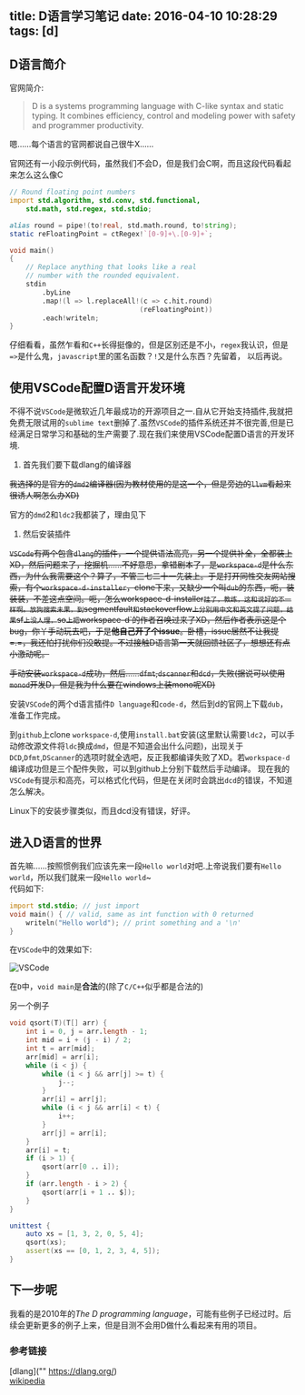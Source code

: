 title: D语言学习笔记
date: 2016-04-10 10:28:29
tags: [d]
---
## D语言简介
官网简介:<!--more-->
> D is a systems programming language with C-like syntax and static typing. It combines efficiency, control and modeling power with safety and programmer productivity.

 嗯……每个语言的官网都说自己很牛X……
 
 官网还有一小段示例代码，虽然我们不会D，但是我们会C啊，而且这段代码看起来怎么这么像C
```D
// Round floating point numbers
import std.algorithm, std.conv, std.functional,
    std.math, std.regex, std.stdio;

alias round = pipe!(to!real, std.math.round, to!string);
static reFloatingPoint = ctRegex!`[0-9]+\.[0-9]+`;

void main()
{
    // Replace anything that looks like a real
    // number with the rounded equivalent.
    stdin
        .byLine
        .map!(l => l.replaceAll!(c => c.hit.round)
                                (reFloatingPoint))
        .each!writeln;
}
```

仔细看看，虽然乍看和`C++`长得挺像的，但是区别还是不小，`regex`我认识，但是`=>`是什么鬼，`javascript`里的匿名函数？`!`又是什么东西？先留着， 以后再说。

## 使用VSCode配置D语言开发环境

 不得不说`VSCode`是微软近几年最成功的开源项目之一.自从它开始支持插件,我就把免费无限试用的`sublime text`删掉了.虽然`VSCode`的插件系统还并不很完善,但是已经满足日常学习和基础的生产需要了.现在我们来使用VSCode配置D语言的开发环境.

1. 首先我们要下载dlang的编译器

 ~~我选择的是官方的`dmd2`编译器(因为教材使用的是这一个，但是旁边的`llvm`看起来很诱人啊怎么办XD)~~
 
 官方的`dmd`2和`ldc2`我都装了，理由见下

1. 然后安装插件

 ~~`VSCode`有两个包含`dlang`的插件，一个提供语法高亮，另一个提供补全，全都装上XD，然后问题来了，挖掘机……不好意思，拿错剧本了，是`workspace-d`是什么东西，为什么我需要这个？算了，不管三七二十一先装上。于是打开同性交友网站搜索，有个`workspace-d-installer`，clone下来，又缺少一个叫`dub`的东西，呃，装装装，不差这点空间。呃，怎么workspace-d-installer`挂了，教练，这和说好的不一样啊。放狗搜索未果，到`segmentfault`和`stackoverflow`上分别用中文和英文提了问题，结果`sf`上没人理，`so`上把`workspace-d`的作者召唤过来了XD，然后作者表示这是个bug，你丫手动玩去吧，于是**他自己开了个issue**。卧槽，issue居然不让我提=.=，我还怕打扰你们没敢提。不过接触D语言第一天就回馈社区了，想想还有点小激动呢。~~
 
 ~~手动安装`workspace-d`成功，然后……`dfmt`,`dscanner`和`dcd`，失败(据说可以使用`monod`开发D，但是我为什么要在windows上装mono呢XD)~~
 
 安装`VSCode`的两个d语言插件`D language`和`code-d`，然后到d的官网上下载`dub`，准备工作完成。

 到`github`上clone `workspace-d`,使用`install.bat`安装(这里默认需要`ldc2`，可以手动修改源文件将`ldc`换成`dmd`，但是不知道会出什么问题)，出现关于`DCD`,`Dfmt`,`DScanner`的选项时就全选吧，反正我都编译失败了XD。若`workspace-d`编译成功但是三个配件失败，可以到github上分别下载然后手动编译。
 现在我的`VSCode`有提示和高亮，可以格式化代码，但是在关闭时会跳出`dcd`的错误，不知道怎么解决。

 Linux下的安装步骤类似，而且dcd没有错误，好评。

## 进入D语言的世界
 
 首先嘛……按照惯例我们应该先来一段`Hello world`对吧.上帝说我们要有`Hello world`，所以我们就来一段`Hello world`~<br />
代码如下:
```D
import std.stdio; // just import
void main() { // valid, same as int function with 0 returned
    writeln("Hello world"); // print something and a '\n'
}
```
在`VSCode`中的效果如下:

![VSCode](http://7xk052.com1.z0.glb.clouddn.com/dHello.jpg "")

在`D`中，`void main`是**合法**的(除了`C/C++`似乎都是合法的)

另一个例子
```D
void qsort(T)(T[] arr) {
    int i = 0, j = arr.length - 1;
    int mid = i + (j - i) / 2;
    int t = arr[mid];
    arr[mid] = arr[i];
    while (i < j) {
        while (i < j && arr[j] >= t) {
            j--;
        }
        arr[i] = arr[j];
        while (i < j && arr[i] < t) {
            i++;
        }
        arr[j] = arr[i];
    }
    arr[i] = t;
    if (i > 1) {
        qsort(arr[0 .. i]);
    }
    if (arr.length - i > 2) {
        qsort(arr[i + 1 .. $]);
    }
}

unittest {
    auto xs = [1, 3, 2, 0, 5, 4];
    qsort(xs);
    assert(xs == [0, 1, 2, 3, 4, 5]);
}
```

## 下一步呢
我看的是2010年的*The D programming language*，可能有些例子已经过时。后续会更新更多的例子上来，但是目测不会用D做什么看起来有用的项目。

### 参考链接
[dlang]("" https://dlang.org/) <br />
<a href="https://en.wikipedia.org/wiki/D_(programming_language)">wikipedia</a>